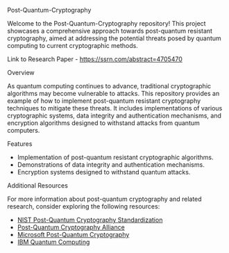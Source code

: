 Post-Quantum-Cryptography

Welcome to the Post-Quantum-Cryptography repository! This project showcases a comprehensive approach towards post-quantum resistant cryptography, aimed at addressing the potential threats posed by quantum computing to current cryptographic methods.

Link to Research Paper - https://ssrn.com/abstract=4705470

Overview

As quantum computing continues to advance, traditional cryptographic algorithms may become vulnerable to attacks. This repository provides an example of how to implement post-quantum resistant cryptography techniques to mitigate these threats. It includes implementations of various cryptographic systems, data integrity and authentication mechanisms, and encryption algorithms designed to withstand attacks from quantum computers.

Features

- Implementation of post-quantum resistant cryptographic algorithms.
- Demonstrations of data integrity and authentication mechanisms.
- Encryption systems designed to withstand quantum attacks.

Additional Resources

For more information about post-quantum cryptography and related research, consider exploring the following resources:

- [NIST Post-Quantum Cryptography Standardization](https://csrc.nist.gov/projects/post-quantum-cryptography)
- [Post-Quantum Cryptography Alliance](https://pqcrypto.org/)
- [Microsoft Post-Quantum Cryptography](https://www.microsoft.com/en-us/research/project/post-quantum-cryptography/)
- [IBM Quantum Computing](https://www.ibm.com/quantum-computing/)
